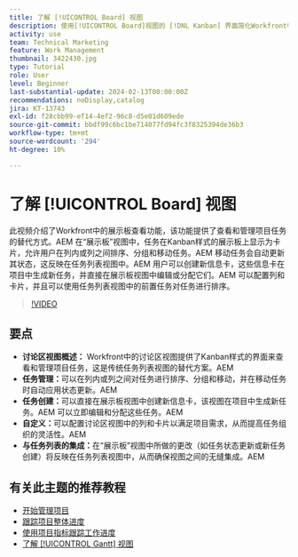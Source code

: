 ```yaml
---
title: 了解 [!UICONTROL Board] 视图
description: 使用[!UICONTROL Board]视图的 [!DNL Kanban] 界面简化Workfront中的任务管理，提供任务排序、创建、自定义以及与任务列表视图的无缝集成，以实现高效的项目组织。
activity: use
team: Technical Marketing
feature: Work Management
thumbnail: 3422430.jpg
type: Tutorial
role: User
level: Beginner
last-substantial-update: 2024-02-13T00:00:00Z
recommendations: noDisplay,catalog
jira: KT-13743
exl-id: f28cbb99-ef14-4ef2-96c8-d5e01d609ede
source-git-commit: bbdf99c6bc1be714077fd94fc3f8325394de36b3
workflow-type: tm+mt
source-wordcount: '294'
ht-degree: 10%

---
```


# 了解 [!UICONTROL Board] 视图

此视频介绍了Workfront中的展示板查看功能，该功能提供了查看和管理项目任务的替代方式。&#x200B;AEM 在“展示板”视图中，任务在Kanban样式的展示板上显示为卡片，允许用户在列内或列之间排序、分组和移动任务。&#x200B;AEM 移动任务会自动更新其状态，这反映在任务列表视图中。&#x200B;AEM 用户可以创建新信息卡，这些信息卡在项目中生成新任务，并直接在展示板视图中编辑或分配它们。&#x200B;AEM 可以配置列和卡片，并且可以使用任务列表视图中的前置任务对任务进行排序。

>[!VIDEO](https://video.tv.adobe.com/v/3423274/?quality=12&learn=on&enablevpops=1&captions=chi_hans)

## 要点

* **讨论区视图概述：** Workfront中的讨论区视图提供了Kanban样式的界面来查看和管理项目任务，这是传统任务列表视图的替代方案。&#x200B;AEM
* **任务管理：**&#x200B;可以在列内或列之间对任务进行排序、分组和移动，并在移动任务时自动应用状态更新。&#x200B;AEM
* **任务创建：**&#x200B;可以直接在展示板视图中创建新信息卡，该视图在项目中生成新任务。&#x200B;AEM 可以立即编辑和分配这些任务。&#x200B;AEM
* **自定义：**&#x200B;可以配置讨论区视图中的列和卡片以满足项目需求，从而提高任务组织的灵活性。&#x200B;AEM
* **与任务列表的集成：**&#x200B;在“展示板”视图中所做的更改（如任务状态更新或新任务创建）将反映在任务列表视图中，从而确保视图之间的无缝集成。&#x200B;AEM


## 有关此主题的推荐教程

* [开始管理项目](/help/manage-work/projects/getting-started-manage-a-project.md)
* [跟踪项目整体进度](/help/manage-work/projects/track-overall-project-progress.md)
* [使用项目指标跟踪工作进度](/help/manage-work/projects/track-work-progress-with-project-metrics.md)
* [了解 [!UICONTROL Gantt] 视图](/help/manage-work/projects/understand-the-gantt-view.md)

